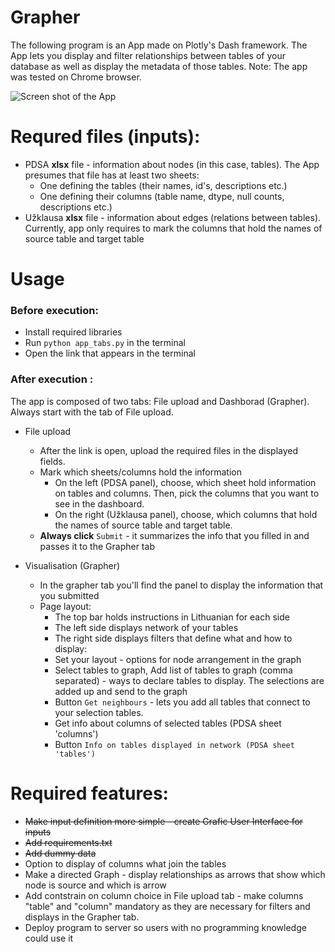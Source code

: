# Grapher
The following program is an App made on Plotly's Dash framework. The App lets you display and filter relationships between tables of your database as well as display the metadata of those tables.
Note: The app was tested on Chrome browser.

![Screen shot of the App](https://github.com/Lukas-Vasionis/pdsa-grapher/assets/47796376/a6f2f675-4e88-463b-b46e-952e46da5078)


# Requred files (inputs):
* PDSA **xlsx** file - information about nodes (in this case, tables). The App presumes that file has at least two sheets:
  * One defining the tables (their names, id's, descriptions etc.)
  * One defining their columns (table name, dtype, null counts, descriptions etc.)
* Užklausa **xlsx** file - information about edges (relations between tables). Currently, app only requires to mark the columns that hold the names of source table and target table 

# Usage
### Before execution:
* Install required libraries
* Run `python app_tabs.py` in the terminal
* Open the link that appears in the terminal

### After execution :

The app is composed of two tabs: File upload and Dashborad (Grapher). Always start with the tab of File upload.
* File upload
  * After the link is open, upload the required files in the displayed fields.
  * Mark which sheets/columns hold the information
    * On the left (PDSA panel), choose, which sheet hold information on tables and columns. Then, pick the columns that you want to see in the dashboard.  
    * On the right (Užklausa panel), choose, which columns that hold the names of source table and target table.
  * **Always click** `Submit` - it summarizes the info that you filled in and passes it to the Grapher tab

* Visualisation (Grapher)
  * In the grapher tab you'll find the panel to display the information that you submitted
  * Page layout:
    *   The top bar holds instructions in Lithuanian for each side
    *   The left side displays network of your tables
    *   The right side displays filters that define what and how to display:
      * Set your layout - options for node arrangement in the graph
      * Select tables to graph, Add list of tables to graph (comma separated) - ways to declare tables to display. The selections are added up and send to the graph
      * Button `Get neighbours` - lets you add all tables that connect to your selection tables.  
      * Get info about columns of selected tables (PDSA sheet 'columns')
      * Button `Info on tables displayed in network (PDSA sheet 'tables')`
      
# Required features:
* <del>Make input definition more simple - create Grafic User Interface for inputs</del>
* <del>Add requirements.txt</del>
* <del>Add dummy data</del>
* Option to display of columns what join the tables
* Make a directed Graph - display relationships as arrows that show which node is source and which is arrow
* Add contstrain on column choice in File upload tab - make columns "table" and "column" mandatory as they are necessary for filters and displays in the Grapher tab.  
* Deploy program to server so users with no programming knowledge could use it
